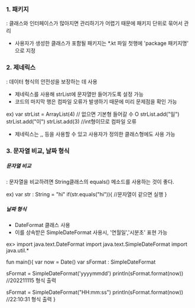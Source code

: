 ### 1. 패키지

: 클래스와 인터페이스가 많아지면 관리하기가 어렵기 때문에 패키지 단위로 묶어서 관리

- 사용자가 생성한 클래스가 포함될 패키지는 *.kt 파일 첫행에 
  'package 패키지명' 으로 지정

### 2. 제네릭스

: 데이터 형식의 안전성을 보장하는 데 사용

- 제네릭스를 사용해 strList에 문자열만 들어가도록 설정 가능
- 코드의 마지막 행은 컴파일 오류가 발생하기 때문에 미리 문제점을 확인 가능

ex) var strList = ArrayList<String>(4)
//<String> 없으면 기본형 들어갈 수 O
strList.add("일")
strList.add("이")
strList.add(3) //int형이므로 컴파일 오류

- 제네릭스는 <String>,<Int>,<Double> 등을 사용할 수 있고 사용자가 정의한 클래스형에도 사용 가능

### 3. 문자열 비교, 날짜 형식
##### 문자열 비교
: 문자열을 비교하려면 String클래스의 equals() 메소드를 사용하는 것이 좋다.

ex) var str : String = "hi"
if(str.equals("hi")){
  //문자열이 같으면 실행
}

##### 날짜 형식
- DateFormat 클래스 사용
- 이를 상속받은 SimpleDateFormat 사용시, '연월일','시분초' 표현 가능

ex>
import java.text.DateFormat
import java.text.SimpleDateFormat
import java.util.*

fun main(){
  var now = Date()
  var sFormat : SimpleDateFormat

  sFormat = SimpleDateFormat('yyyymmdd')
  println(sFormat.format(now)) //202211115 형식 출력

  sFormat = SimpleDateFormat("HH:mm:ss")
  println(sFormat.format(now)) //22:10:31 형식 출력
}

